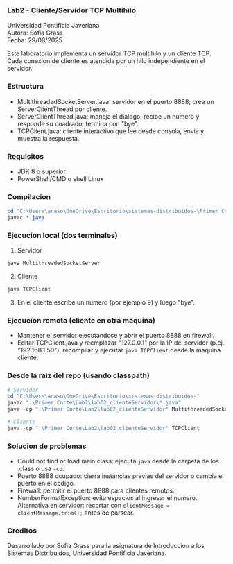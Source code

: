 ### Lab2 - Cliente/Servidor TCP Multihilo

Universidad Pontificia Javeriana  
Autora: Sofia Grass  
Fecha: 29/08/2025

Este laboratorio implementa un servidor TCP multihilo y un cliente TCP. Cada conexion de cliente es atendida por un hilo independiente en el servidor.

### Estructura
- MultithreadedSocketServer.java: servidor en el puerto 8888; crea un ServerClientThread por cliente.
- ServerClientThread.java: maneja el dialogo; recibe un numero y responde su cuadrado; termina con "bye".
- TCPClient.java: cliente interactivo que lee desde consola, envia y muestra la respuesta.

### Requisitos
- JDK 8 o superior
- PowerShell/CMD o shell Linux

### Compilacion
```powershell
cd "C:\Users\anaso\OneDrive\Escritorio\sistemas-distribuidos-\Primer Corte\Lab2\lab02_clienteServidor"
javac *.java
```

### Ejecucion local (dos terminales)
1) Servidor
```powershell
java MultithreadedSocketServer
```
2) Cliente
```powershell
java TCPClient
```
3) En el cliente escribe un numero (por ejemplo 9) y luego "bye".

### Ejecucion remota (cliente en otra maquina)
- Mantener el servidor ejecutandose y abrir el puerto 8888 en firewall.
- Editar TCPClient.java y reemplazar "127.0.0.1" por la IP del servidor (p.ej. "192.168.1.50"), recompilar y ejecutar `java TCPClient` desde la maquina cliente.

### Desde la raiz del repo (usando classpath)
```powershell
# Servidor
cd "C:\Users\anaso\OneDrive\Escritorio\sistemas-distribuidos-"
javac ".\Primer Corte\Lab2\lab02_clienteServidor\*.java"
java -cp ".\Primer Corte\Lab2\lab02_clienteServidor" MultithreadedSocketServer

# Cliente
java -cp ".\Primer Corte\Lab2\lab02_clienteServidor" TCPClient
```

### Solucion de problemas
- Could not find or load main class: ejecuta `java` desde la carpeta de los .class o usa `-cp`.
- Puerto 8888 ocupado: cierra instancias previas del servidor o cambia el puerto en el codigo.
- Firewall: permitir el puerto 8888 para clientes remotos.
- NumberFormatException: evita espacios al ingresar el numero. Alternativa en servidor: recortar con `clientMessage = clientMessage.trim();` antes de parsear.

### Creditos
Desarrollado por Sofia Grass para la asignatura de Introduccion a los Sistemas Distribuidos, Universidad Pontificia Javeriana.


